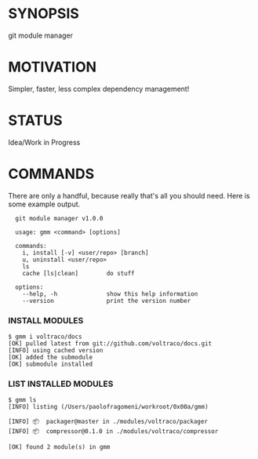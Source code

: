 # SYNOPSIS
git module manager

# MOTIVATION
Simpler, faster, less complex dependency management!

# STATUS
Idea/Work in Progress

# COMMANDS
There are only a handful, because really that's all you
should need. Here is some example output.

```
  git module manager v1.0.0

  usage: gmm <command> [options]

  commands:
    i, install [-v] <user/repo> [branch]
    u, uninstall <user/repo>
    ls
    cache [ls|clean]        do stuff

  options:
    --help, -h              show this help information
    --version               print the version number
```

### INSTALL MODULES

```
$ gmm i voltraco/docs
[OK] pulled latest from git://github.com/voltraco/docs.git
[INFO] using cached version
[OK] added the submodule
[OK] submodule installed
```

### LIST INSTALLED MODULES

```
$ gmm ls
[INFO] listing (/Users/paolofragomeni/workroot/0x00a/gmm)

[INFO] 📦  packager@master in ./modules/voltraco/packager
[INFO] 📦  compressor@0.1.0 in ./modules/voltraco/compressor

[OK] found 2 module(s) in gmm
```

